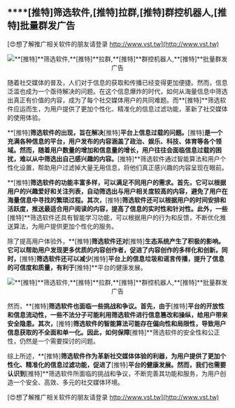 ## ****[推特]**筛选软件,**[推特]**拉群,**[推特]**群控机器人,**[推特]**批量群发广告**

[😍想了解推广相关软件的朋友请登录 http://www.vst.tw](http://www.vst.tw)

 <center><img src="https://vst.tw/MP4/tuiguang/png/5.png" alt="**[推特]**筛选软件,**[推特]**拉群,**[推特]**群控机器人,**[推特]**批量群发广告"></center>

随着社交媒体的普及，人们对于信息的获取和传播已经变得更加便捷。然而，信息泛滥也成为一个亟待解决的问题。在这个信息爆炸的时代，如何从海量信息中筛选出真正有价值的内容，成为了每个社交媒体用户的共同难题。而**[推特]**筛选软件应运而生，为用户提供了更加个性化、精准化的信息过滤功能，革新了社交媒体的使用体验。

**[推特]**筛选软件的出现，旨在解决**[推特]**平台上信息过载的问题。**[推特]**是一个充满各种信息的平台，用户发布的内容涵盖了政治、娱乐、科技、体育等各个领域。然而，随着用户数量的增加和信息量的增长，用户往往会面临信息过载的困扰，难以从中筛选出自己感兴趣的内容。**[推特]**筛选软件通过智能算法和用户个性化设置，帮助用户过滤掉大量无用信息，将他们真正感兴趣的内容呈现在眼前。

**[推特]**筛选软件的功能丰富多样，可以满足不同用户的需求。首先，它可以根据用户的兴趣爱好和关注列表，自动筛选出与用户相关度较高的内容，避免了用户在海量信息中寻找的繁琐过程。其次，**[推特]**筛选软件还可以根据用户的时间安排和活跃度，推送最适合用户阅读的内容，提高了信息的实时性和针对性。此外，一些**[推特]**筛选软件还具有智能学习功能，可以根据用户的行为和反馈，不断优化推送算法，为用户提供更加个性化的服务。

除了提高用户体验外，**[推特]**筛选软件还对**[推特]**生态系统产生了积极的影响。它可以帮助用户发现更多优质的内容创作者，促进了内容创作的多样化和创新。同时，**[推特]**筛选软件还可以减少**[推特]**平台上的信息垃圾和谣言传播，提升了信息的可信度和质量，有利于**[推特]**平台的健康发展。

 <center><img src="https://vst.tw/MP4/tuiguang/png/6.png" alt="**[推特]**筛选软件,**[推特]**拉群,**[推特]**群控机器人,**[推特]**批量群发广告"></center>

然而，**[推特]**筛选软件也面临一些挑战和争议。首先，由于**[推特]**平台的开放性和信息流动性，一些不法分子可能利用筛选软件进行信息篡改和操纵，给用户带来安全隐患。其次，**[推特]**筛选软件的智能算法可能存在偏向性和局限性，导致用户信息获取的不全面和单一化。因此，如何保障**[推特]**筛选软件的安全性和公正性，仍然是一个需要探讨的问题。

综上所述，**[推特]**筛选软件作为革新社交媒体体验的利器，为用户提供了更加个性化、精准化的信息过滤功能，促进了**[推特]**平台的健康发展。然而，我们也需要认识到**[推特]**筛选软件所面临的挑战和争议，不断完善其功能和服务，为用户创造一个安全、高效、多元的社交媒体环境。

[😍想了解推广相关软件的朋友请登录 http://www.vst.tw](http://www.vst.tw)



